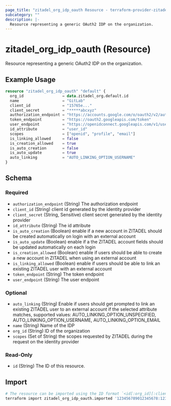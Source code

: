 ```yaml
---
page_title: "zitadel_org_idp_oauth Resource - terraform-provider-zitadel"
subcategory: ""
description: |-
  Resource representing a generic OAuth2 IDP on the organization.
---
```


# zitadel_org_idp_oauth (Resource)

Resource representing a generic OAuth2 IDP on the organization.

## Example Usage

```terraform
resource "zitadel_org_idp_oauth" "default" {
  org_id                 = data.zitadel_org.default.id
  name                   = "GitLab"
  client_id              = "15765e..."
  client_secret          = "*****abcxyz"
  authorization_endpoint = "https://accounts.google.com/o/oauth2/v2/auth"
  token_endpoint         = "https://oauth2.googleapis.com/token"
  user_endpoint          = "https://openidconnect.googleapis.com/v1/userinfo"
  id_attribute           = "user_id"
  scopes                 = ["openid", "profile", "email"]
  is_linking_allowed     = false
  is_creation_allowed    = true
  is_auto_creation       = false
  is_auto_update         = true
  auto_linking           = "AUTO_LINKING_OPTION_USERNAME"
}
```

<!-- schema generated by tfplugindocs -->
## Schema

### Required

- `authorization_endpoint` (String) The authorization endpoint
- `client_id` (String) client id generated by the identity provider
- `client_secret` (String, Sensitive) client secret generated by the identity provider
- `id_attribute` (String) The id attribute
- `is_auto_creation` (Boolean) enable if a new account in ZITADEL should be created automatically on login with an external account
- `is_auto_update` (Boolean) enable if a the ZITADEL account fields should be updated automatically on each login
- `is_creation_allowed` (Boolean) enable if users should be able to create a new account in ZITADEL when using an external account
- `is_linking_allowed` (Boolean) enable if users should be able to link an existing ZITADEL user with an external account
- `token_endpoint` (String) The token endpoint
- `user_endpoint` (String) The user endpoint

### Optional

- `auto_linking` (String) Enable if users should get prompted to link an existing ZITADEL user to an external account if the selected attribute matches, supported values: AUTO_LINKING_OPTION_UNSPECIFIED, AUTO_LINKING_OPTION_USERNAME, AUTO_LINKING_OPTION_EMAIL
- `name` (String) Name of the IDP
- `org_id` (String) ID of the organization
- `scopes` (Set of String) the scopes requested by ZITADEL during the request on the identity provider

### Read-Only

- `id` (String) The ID of this resource.

## Import

```bash
# The resource can be imported using the ID format `<id[:org_id][:client_secret]>`, e.g.
terraform import zitadel_org_idp_oauth.imported '123456789012345678:123456789012345678:1234567890abcdef'
```
